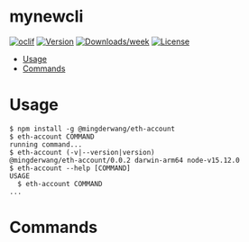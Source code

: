 mynewcli
========



[![oclif](https://img.shields.io/badge/cli-oclif-brightgreen.svg)](https://oclif.io)
[![Version](https://img.shields.io/npm/v/mynewcli.svg)](https://npmjs.org/package/mynewcli)
[![Downloads/week](https://img.shields.io/npm/dw/mynewcli.svg)](https://npmjs.org/package/mynewcli)
[![License](https://img.shields.io/npm/l/mynewcli.svg)](https://github.com/mingder78/mynewcli/blob/master/package.json)

<!-- toc -->
* [Usage](#usage)
* [Commands](#commands)
<!-- tocstop -->
# Usage
<!-- usage -->
```sh-session
$ npm install -g @mingderwang/eth-account
$ eth-account COMMAND
running command...
$ eth-account (-v|--version|version)
@mingderwang/eth-account/0.0.2 darwin-arm64 node-v15.12.0
$ eth-account --help [COMMAND]
USAGE
  $ eth-account COMMAND
...
```
<!-- usagestop -->
# Commands
<!-- commands -->

<!-- commandsstop -->
